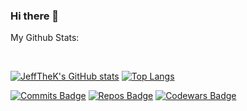 ### Hi there 👋

My Github Stats: 

<br>

  [![JeffTheK's GitHub stats](https://github-readme-stats.vercel.app/api?username=JeffTheK&count_private=true&show_icons=true&theme=radical)](https://github.com/anuraghazra/github-readme-stats)
  [![Top Langs](https://github-readme-stats.vercel.app/api/top-langs/?username=JeffTheK&count_private=true&show_icons=true&theme=radical)](https://github.com/anuraghazra/github-readme-stats)

[![Commits Badge](https://badges.pufler.dev/commits/monthly/JeffTheK)](https://badges.pufler.dev)
[![Repos Badge](https://badges.pufler.dev/repos/puf17640)](https://badges.pufler.dev)
[![Codewars Badge](https://www.codewars.com/users/JeffTheK/badges/large)](https://https://www.codewars.com/users/JeffTheK/)
